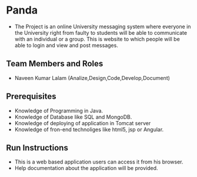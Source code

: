 # Panda

* The Project is an online University messaging system where everyone in 
  the University right from faulty to students will be able to communicate
  with an individual or a group. This is website to which people will be able 
  to login and view and post messages.

## Team Members and Roles

* Naveen Kumar Lalam (Analize,Design,Code,Develop,Document)

## Prerequisites

* Knowledge of Programming in Java.
* Knowledge of Database like SQL and MongoDB.
* Knowledge of deploying of application in Tomcat server
* Knowledge of fron-end technoliges like html5, jsp or Angular. 

## Run Instructions

* This is a web based application users can access it from his browser.
* Help documentation about the application will be provided.